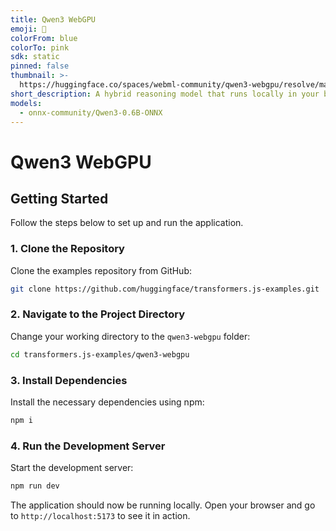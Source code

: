 ```yaml
---
title: Qwen3 WebGPU
emoji: 🚀
colorFrom: blue
colorTo: pink
sdk: static
pinned: false
thumbnail: >-
  https://huggingface.co/spaces/webml-community/qwen3-webgpu/resolve/main/banner.png
short_description: A hybrid reasoning model that runs locally in your browser.
models:
  - onnx-community/Qwen3-0.6B-ONNX
---
```


# Qwen3 WebGPU

## Getting Started

Follow the steps below to set up and run the application.

### 1. Clone the Repository

Clone the examples repository from GitHub:

```sh
git clone https://github.com/huggingface/transformers.js-examples.git
```

### 2. Navigate to the Project Directory

Change your working directory to the `qwen3-webgpu` folder:

```sh
cd transformers.js-examples/qwen3-webgpu
```

### 3. Install Dependencies

Install the necessary dependencies using npm:

```sh
npm i
```

### 4. Run the Development Server

Start the development server:

```sh
npm run dev
```

The application should now be running locally. Open your browser and go to `http://localhost:5173` to see it in action.
